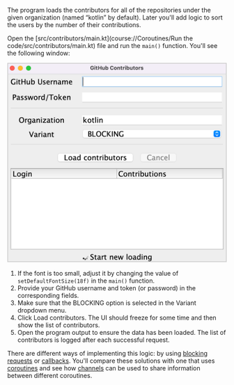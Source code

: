 The program loads the contributors for all of the repositories under the given organization (named “kotlin” by default). Later you'll add logic to sort the users by the number of their contributions.

Open the [src/contributors/main.kt](course://Coroutines/Run the code/src/contributors/main.kt) file and run the `main()` function. You'll see the following window:

![First window](images/initial-window.png)

1. If the font is too small, adjust it by changing the value of `setDefaultFontSize(18f)` in the `main()` function.
2. Provide your GitHub username and token (or password) in the corresponding fields.
3. Make sure that the BLOCKING option is selected in the Variant dropdown menu.
4. Click Load contributors. The UI should freeze for some time and then show the list of contributors.
5. Open the program output to ensure the data has been loaded. The list of contributors is logged after each successful request.

There are different ways of implementing this logic: by using [blocking requests](https://kotlinlang.org/docs/coroutines-and-channels.html#blocking-requests) or [callbacks](https://kotlinlang.org/docs/coroutines-and-channels.html#callbacks). You'll compare these solutions with one that uses [coroutines](https://kotlinlang.org/docs/coroutines-and-channels.html#coroutines) and see how [channels](https://kotlinlang.org/docs/coroutines-and-channels.html#channels) can be used to share information between different coroutines.




